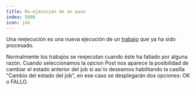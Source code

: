 ```yaml
---
title: Re-ejecución de un pase
index: 5000
icon: job
---
```


Una reejecución es una nueva ejecución de un [trabajo](concepts/job) que ya ha sido procesado.

Normalmente los trabajos se reejecutan cuando éste ha fallado por alguna razón.
Cuando seleccionamos la opcion Post nos aparece la posibilidad de cambiar el estado anterior del job si así
lo deseamos habilitando la casilla "Cambio del estado del job", en ese caso se desplegarán dos opciones: OK o FALLO.